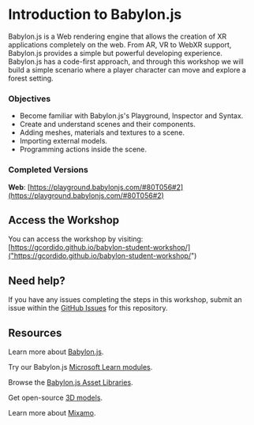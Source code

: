 # Introduction to Babylon.js 

Babylon.js is a Web rendering engine that allows the creation of XR applications completely on the web. From AR, VR to WebXR support, Babylon.js provides a simple but powerful developing experience. Babylon.js has a code-first approach, and through this workshop we will build a simple scenario where a player character can move and explore a forest setting.

### Objectives

- Become familiar with Babylon.js's Playground, Inspector and Syntax.
- Create and understand scenes and their components.
- Adding meshes, materials and textures to a scene.
- Importing external models.
- Programming actions inside the scene.

### Completed Versions

**Web**: [https://playground.babylonjs.com/#80T056#2](https://playground.babylonjs.com/#80T056#2)


## Access the Workshop

You can access the workshop by visiting: [https://gcordido.github.io/babylon-student-workshop/]("https://gcordido.github.io/babylon-student-workshop/")

## Need help?

If you have any issues completing the steps in this workshop, submit an issue within the [GitHub Issues](https://github.com/gcordido/babylon-student-workshop/issues) for this repository.

## Resources

Learn more about [Babylon.js](https://doc.babylonjs.com/).

Try our Babylon.js [Microsoft Learn modules](https://docs.microsoft.com/learn/browse/?terms=babylon.js).

Browse the [Babylon.js Asset Libraries](https://doc.babylonjs.com/toolsAndResources/assetLibraries).

Get open-source [3D models](https://aka.ms/models).

Learn more about [Mixamo](https://www.mixamo.com/).
